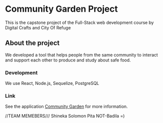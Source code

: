 # Community Garden Project

This is the capstone project of the Full-Stack web development course by Digital Crafts and City Of Refuge

## About the project

We developed a tool that helps people from the same community to interact and support each other to produce and study about safe food.

### Development

We use React, Node.js, Sequelize, PostgreSQL

### Link 

See the application [Community Garden](https://community-garden.onrender.com) for more information.



//TEAM MEMEBERS///
Shineka Solomon
Pita NOT-Badila =)